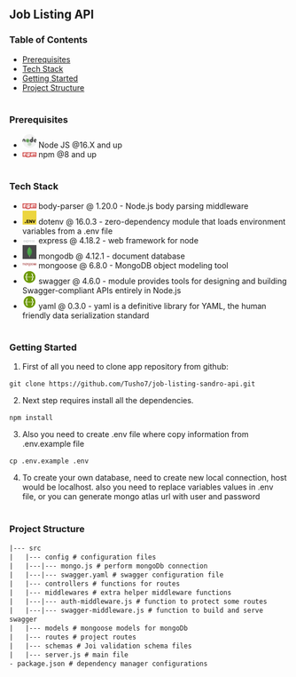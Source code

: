 ## Job Listing API

### Table of Contents

- [Prerequisites](#Prerequisites)
- [Tech Stack](#Tech-Stack)
- [Getting Started](#Getting-Started)
- [Project Structure](#Project-Structure)

#

### Prerequisites

- <img src="./readme/nodejs.png" width="25" style="top: 8px" /> Node JS @16.X and up
- <img src="./readme/npm.png" width="25" style="top: 8px" /> npm @8 and up

#

### Tech Stack

- <img src="./readme/npm.png" width="25" style="top: 8px" /> body-parser @ 1.20.0 - Node.js body parsing middleware
- <img src="./readme/dotenv.png" width="25" style="top: 8px" /> dotenv @ 16.0.3 - zero-dependency module that loads environment variables from a .env file
- <img src="./readme/express.png" width="25" style="top: 8px" /> express @ 4.18.2 - web framework for node
- <img src="./readme/mongoDB.png" width="25" style="top: 8px" /> mongodb @ 4.12.1 - document database
- <img src="./readme/mongoose.png" width="25" style="top: 8px" /> mongoose @ 6.8.0 - MongoDB object modeling tool
- <img src="./readme/Swagger-logo.png" width="25" style="top: 8px" /> swagger @ 4.6.0 - module provides tools for designing and building Swagger-compliant APIs entirely in Node.js
- <img src="./readme/Swagger-logo.png" width="25" style="top: 8px" /> yaml @ 0.3.0 - yaml is a definitive library for YAML, the human friendly data serialization standard

#

### Getting Started

1. First of all you need to clone app repository from github:

```
git clone https://github.com/Tusho7/job-listing-sandro-api.git
```

2. Next step requires install all the dependencies.

```
npm install
```

3. Also you need to create .env file where copy information from .env.example file

```
cp .env.example .env
```

4. To create your own database, need to create new local connection, host would be localhost.
   also you need to replace variables values in .env file, or you can generate mongo atlas url with user and password

#

### Project Structure

```
|--- src
|   |--- config # configuration files
|   |---|--- mongo.js # perform mongoDb connection
|   |---|--- swagger.yaml # swagger configuration file
|   |--- controllers # functions for routes
|   |--- middlewares # extra helper middleware functions
|   |---|--- auth-middleware.js # function to protect some routes
|   |---|--- swagger-middleware.js # function to build and serve swagger
|   |--- models # mongoose models for mongoDb
|   |--- routes # project routes
|   |--- schemas # Joi validation schema files
|   |--- server.js # main file
- package.json # dependency manager configurations
```
